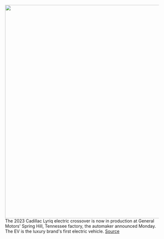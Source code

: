 <img src='https://cdn.vox-cdn.com/thumbor/HvKKfHiE8rbqDERqsJ1DvpMdHhY=/0x0:2400x1491/1200x800/filters:focal(1008x554:1392x938)/cdn.vox-cdn.com/uploads/chorus_image/image/70652261/MY23LYRIQ_HERO_FRONT_3_4_BLACK_ROOF_FINAL.0.jpg' width='700px' /><br/>
The 2023 Cadillac Lyriq electric crossover is now in production at General Motors' Spring Hill, Tennessee factory, the automaker announced Monday. The EV is the luxury brand's first electric vehicle.
<a href='https://www.theverge.com/2022/3/21/22988872/cadillac-lyriq-production-ev-spring-hill-delivery'> Source <a/>